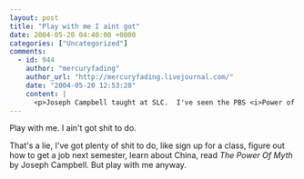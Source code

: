 ```yaml
---
layout: post
title: "Play with me I aint got"
date: 2004-05-20 04:40:00 +0000
categories: ["Uncategorized"]
comments:
  - id: 944
    author: "mercuryfading"
    author_url: "http://mercuryfading.livejournal.com/"
    date: "2004-05-20 12:53:28"
    content: |
      <p>Joseph Campbell taught at SLC.  I've seen the PBS <i>Power of Myth</i> series like a zillion times.  He was kind of an ass, so the story goes.</p>
---
```


Play with me. I ain't got shit to do.

That's a lie, I've got plenty of shit to do, like sign up for a class, figure out how to get a job next semester, learn about China, read *The Power Of Myth* by Joseph Campbell. But play with me anyway.